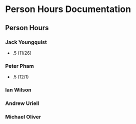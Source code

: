 # Person Hours Documentation

## Person Hours

### Jack Youngquist

- .5 (11/26)


### Peter Pham

- .5 (12/1)

### Ian Wilson



### Andrew Uriell



### Michael Oliver

